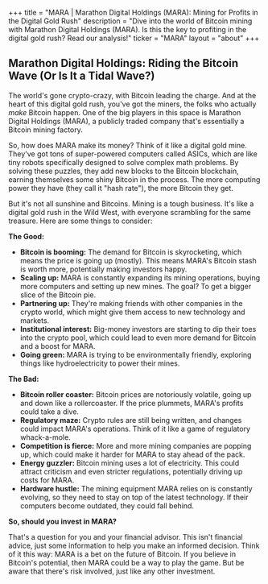 +++
title = "MARA |  Marathon Digital Holdings (MARA): Mining for Profits in the Digital Gold Rush"
description = "Dive into the world of Bitcoin mining with Marathon Digital Holdings (MARA). Is this the key to profiting in the digital gold rush? Read our analysis!"
ticker = "MARA"
layout = "about"
+++

        


##  Marathon Digital Holdings: Riding the Bitcoin Wave (Or Is It a Tidal Wave?)

The world's gone crypto-crazy, with Bitcoin leading the charge. And at the heart of this digital gold rush, you've got the miners, the folks who actually *make* Bitcoin happen. One of the big players in this space is Marathon Digital Holdings (MARA), a publicly traded company that's essentially a Bitcoin mining factory. 

So, how does MARA make its money? Think of it like a digital gold mine. They've got tons of super-powered computers called ASICs, which are like tiny robots specifically designed to solve complex math problems. By solving these puzzles, they add new blocks to the Bitcoin blockchain, earning themselves some shiny Bitcoin in the process. The more computing power they have (they call it "hash rate"), the more Bitcoin they get. 

But it's not all sunshine and Bitcoins. Mining is a tough business.  It's like a digital gold rush in the Wild West, with everyone scrambling for the same treasure. Here are some things to consider: 

**The Good:**

* **Bitcoin is booming:**  The demand for Bitcoin is skyrocketing, which means the price is going up (mostly). This means MARA's Bitcoin stash is worth more, potentially making investors happy.
* **Scaling up:**  MARA is constantly expanding its mining operations, buying more computers and setting up new mines. The goal? To get a bigger slice of the Bitcoin pie.
* **Partnering up:** They're making friends with other companies in the crypto world, which might give them access to new technology and markets.
* **Institutional interest:** Big-money investors are starting to dip their toes into the crypto pool, which could lead to even more demand for Bitcoin and a boost for MARA.
* **Going green:** MARA is trying to be environmentally friendly, exploring things like hydroelectricity to power their mines. 

**The Bad:**

* **Bitcoin roller coaster:** Bitcoin prices are notoriously volatile, going up and down like a rollercoaster. If the price plummets, MARA's profits could take a dive.
* **Regulatory maze:** Crypto rules are still being written, and changes could impact MARA's operations. Think of it like a game of regulatory whack-a-mole.
* **Competition is fierce:**  More and more mining companies are popping up, which could make it harder for MARA to stay ahead of the pack.
* **Energy guzzler:** Bitcoin mining uses a lot of electricity. This could attract criticism and even stricter regulations, potentially driving up costs for MARA. 
* **Hardware hustle:**  The mining equipment MARA relies on is constantly evolving, so they need to stay on top of the latest technology. If their computers become outdated, they could fall behind.

**So, should you invest in MARA?**

That's a question for you and your financial advisor. This isn't financial advice, just some information to help you make an informed decision.  Think of it this way: MARA is a bet on the future of Bitcoin. If you believe in Bitcoin's potential, then MARA could be a way to play the game. But be aware that there's risk involved, just like any other investment. 

        